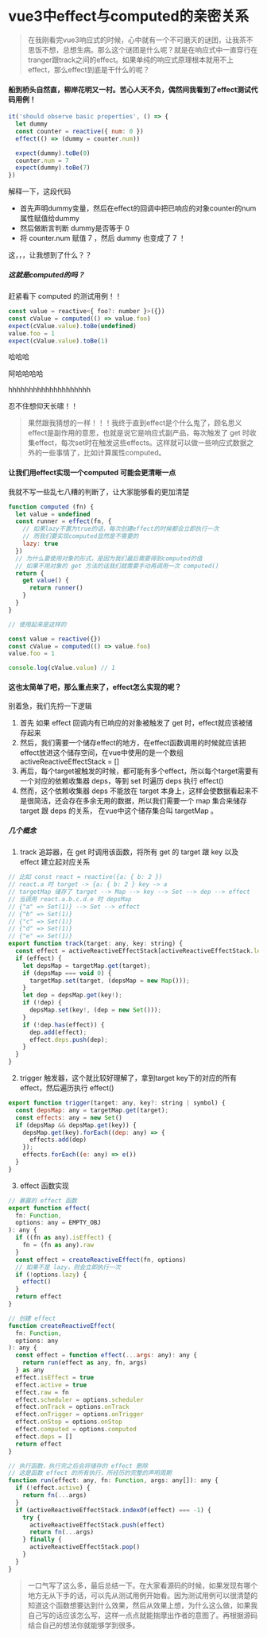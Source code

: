 # vue3中effect与computed的亲密关系

> 在我刚看完vue3响应式的时候，心中就有一个不可磨灭的谜团，让我茶不思饭不想，总想生病。那么这个谜团是什么呢？就是在响应式中一直穿行在tranger跟track之间的effect。如果单纯的响应式原理根本就用不上effect，那么effect到底是干什么的呢？

#### 船到桥头自然直，柳岸花明又一村。苦心人天不负，偶然间我看到了effect测试代码用例！

```js
it('should observe basic properties', () => {
  let dummy
  const counter = reactive({ num: 0 })
  effect(() => (dummy = counter.num))

  expect(dummy).toBe(0)
  counter.num = 7
  expect(dummy).toBe(7)
})
```

解释一下，这段代码

- 首先声明dummy变量，然后在effect的回调中把已响应的对象counter的num属性赋值给dummy
- 然后做断言判断 dummy是否等于 0
- 将 counter.num 赋值 7 ，然后 dummy 也变成了 7 ！

这，，，让我想到了什么？？

##### 这就是computed的吗？

赶紧看下 computed 的测试用例！！

```js
const value = reactive<{ foo?: number }>({})
const cValue = computed(() => value.foo)
expect(cValue.value).toBe(undefined)
value.foo = 1
expect(cValue.value).toBe(1)
```
哈哈哈

阿哈哈哈哈

hhhhhhhhhhhhhhhhhhhh

忍不住想仰天长啸！！

> 果然跟我猜想的一样！！！我终于直到effect是个什么鬼了，顾名思义effect是副作用的意思，也就是说它是响应式副产品，每次触发了 get 时收集effect，每次set时在触发这些effects。这样就可以做一些响应式数据之外的一些事情了，比如计算属性computed。

#### 让我们用effect实现一个computed 可能会更清晰一点

我就不写一些乱七八糟的判断了，让大家能够看的更加清楚

```js
function computed (fn) {
  let value = undefined
  const runner = effect(fn, {
    // 如果lazy不置为true的话，每次创建effect的时候都会立即执行一次
    // 而我们要实现computed显然是不需要的
    lazy: true
  })
  // 为什么要使用对象的形式，是因为我们最后需要得到computed的值
  // 如果不用对象的 get 方法的话我们就需要手动再调用一次 computed() 
  return {
    get value() {
      return runner()
    }
  }
}

// 使用起来是这样的

const value = reactive({})
const cValue = computed(() => value.foo)
value.foo = 1

console.log(cValue.value) // 1
```

#### 这也太简单了吧，那么重点来了，effect怎么实现的呢？

别着急，我们先捋一下逻辑

1. 首先 如果 effect 回调内有已响应的对象被触发了 get 时，effect就应该被储存起来 
2. 然后，我们需要一个储存effect的地方，在effect函数调用的时候就应该把effect放进这个储存空间，在vue中使用的是一个数组activeReactiveEffectStack = []
3. 再后，每个target被触发的时候，都可能有多个effect，所以每个target需要有一个对应的依赖收集器 deps，等到 set 时遍历 deps 执行 effect()
4. 然而，这个依赖收集器 deps 不能放在 target 本身上，这样会使数据看起来不是很简洁，还会存在多余无用的数据，所以我们需要一个 map 集合来储存 target 跟 deps 的关系， 在vue中这个储存集合叫 targetMap 。

##### 几个概念

1. track 追踪器，在 get 时调用该函数，将所有 get 的 target 跟 key 以及 effect 建立起对应关系

```js
// 比如 const react = reactive({a: { b: 2 })
// react.a 时 target -> {a: { b: 2 } key -> a 
// targetMap 储存了 target --> Map --> key --> Set --> dep --> effect 
// 当调用 react.a.b.c.d.e 时 depsMap
// {"a" => Set(1)} --> Set --> effect
// {"b" => Set(1)}
// {"c" => Set(1)}
// {"d" => Set(1)}
// {"e" => Set(1)}
export function track(target: any, key: string) {
  const effect = activeReactiveEffectStack[activeReactiveEffectStack.length - 1];
  if (effect) {
    let depsMap = targetMap.get(target);
    if (depsMap === void 0) {
      targetMap.set(target, (depsMap = new Map()));
    }
    let dep = depsMap.get(key!);
    if (!dep) {
      depsMap.set(key!, (dep = new Set()));
    }
    if (!dep.has(effect)) {
      dep.add(effect);
      effect.deps.push(dep);
    }
  }
}
```

2. trigger 触发器，这个就比较好理解了，拿到target key下的对应的所有 effect，然后遍历执行 effect()

```js
export function trigger(target: any, key?: string | symbol) {
  const depsMap: any = targetMap.get(target);
  const effects: any = new Set()
  if (depsMap && depsMap.get(key)) {
    depsMap.get(key).forEach((dep: any) => {
      effects.add(dep)
    });
    effects.forEach((e: any) => e())
  }
}
```

3. effect 函数实现

```js
// 暴露的 effect 函数
export function effect(
  fn: Function,
  options: any = EMPTY_OBJ
): any {
  if ((fn as any).isEffect) {
    fn = (fn as any).raw
  }
  const effect = createReactiveEffect(fn, options)
  // 如果不是 lazy，则会立即执行一次
  if (!options.lazy) {
    effect()
  }
  return effect
}

// 创建 effect
function createReactiveEffect(
  fn: Function,
  options: any
): any {
  const effect = function effect(...args: any): any {
    return run(effect as any, fn, args)
  } as any
  effect.isEffect = true
  effect.active = true
  effect.raw = fn
  effect.scheduler = options.scheduler
  effect.onTrack = options.onTrack
  effect.onTrigger = options.onTrigger
  effect.onStop = options.onStop
  effect.computed = options.computed
  effect.deps = []
  return effect
}

// 执行函数，执行完之后会将储存的 effect 删除
// 这是函数 effect 的所有执行，所经历的完整的声明周期
function run(effect: any, fn: Function, args: any[]): any {
  if (!effect.active) {
    return fn(...args)
  }
  if (activeReactiveEffectStack.indexOf(effect) === -1) {
    try {
      activeReactiveEffectStack.push(effect)
      return fn(...args)
    } finally {
      activeReactiveEffectStack.pop()
    }
  }
}
```

> 一口气写了这么多，最后总结一下。在大家看源码的时候，如果发现有哪个地方无从下手的话，可以先从测试用例开始看。因为测试用例可以很清楚的知道这个函数想要达到什么效果，然后从效果上想，为什么这么做，如果我自己写的话应该怎么写，这样一点点就能揣摩出作者的意图了。再根据源码结合自己的想法你就能够学到很多。